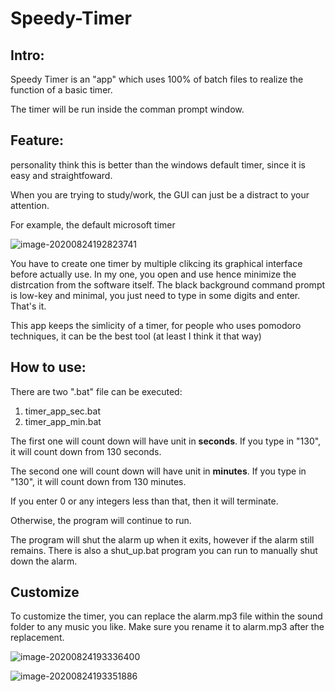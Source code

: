 # Speedy-Timer



## Intro:

Speedy Timer is an "app" which uses 100% of batch files to realize the function of a basic timer.

The timer will be run inside the comman prompt window.



## Feature:

personality think this is better than the windows default timer, since it is easy and straightfoward.

When you are trying to study/work, the GUI can just be a distract to your attention.

For example, the default microsoft timer

![image-20200824192823741](C:\Users\Simon\AppData\Roaming\Typora\typora-user-images\image-20200824192823741.png)

You have to create one timer by multiple clikcing its graphical interface before actually use. In my one, you open and use hence minimize the distrcation from the software itself. The black background command prompt is low-key and minimal, you just need to type in some digits and enter. That's it.

This app keeps the simlicity of a timer, for people who uses pomodoro techniques, it can be the best tool (at least I think it that way)



## How to use:

There are two ".bat" file can be executed:

1. timer_app_sec.bat 
2. timer_app_min.bat

The first one will count down will have unit in **seconds**. If you type in "130", it will count down from 130 seconds.

The second one will count down will have unit in **minutes**. If you type in "130", it will count down from 130 minutes.

If you enter 0 or any integers less than that, then it will terminate.

Otherwise, the program will continue to run.

The program will shut the alarm up when it exits, however if the alarm still remains. There is also a shut_up.bat program you can run to manually shut down the alarm.



## Customize

To customize the timer, you can replace the alarm.mp3 file within the sound folder to any music you like. Make sure you rename it to alarm.mp3 after the replacement. 

![image-20200824193336400](C:\Users\Simon\AppData\Roaming\Typora\typora-user-images\image-20200824193336400.png)

![image-20200824193351886](C:\Users\Simon\AppData\Roaming\Typora\typora-user-images\image-20200824193351886.png)